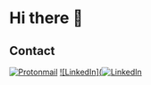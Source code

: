 # Hi there 👋

## Contact
[![Protonmail](https://img.shields.io/badge/ProtonMail-8B89CC?style=flat&logo=protonmail&logoColor=white)](mailto:dtclifton@pm.me)
[![LinkedIn](![LinkedIn](https://img.shields.io/badge/linkedin-%230077B5.svg?style=for-the-badge&logo=linkedin&logoColor=white)](https://www.linkedin.com/in/dtclifton)




<!--
**dtc-tech/dtc-tech** is a ✨ _special_ ✨ repository because its `README.md` (this file) appears on your GitHub profile.

Here are some ideas to get you started:

- 🔭 I’m currently working on ...
- 🌱 I’m currently learning ...
- 👯 I’m looking to collaborate on ...
- 🤔 I’m looking for help with ...
- 💬 Ask me about ...
- 📫 How to reach me: ...
- 😄 Pronouns: ...
- ⚡ Fun fact: ...
-->

